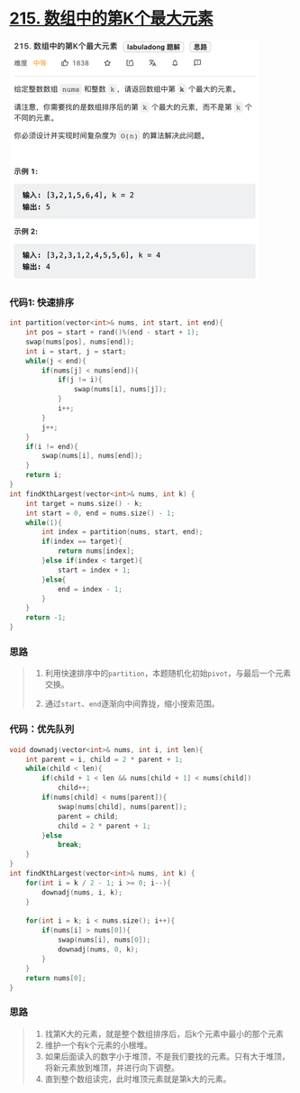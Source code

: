 # [215. 数组中的第K个最大元素](https://leetcode.cn/problems/kth-largest-element-in-an-array/)

<img src="https://raw.githubusercontent.com/damenshi/myImage/main/img/image-20220827150154288.png" alt="image-20220827150154288" style="zoom:50%;" />

### 代码1: 快速排序
```c++
int partition(vector<int>& nums, int start, int end){
    int pos = start + rand()%(end - start + 1);
    swap(nums[pos], nums[end]);
    int i = start, j = start;
    while(j < end){
        if(nums[j] < nums[end]){
            if(j != i){
                swap(nums[i], nums[j]);
            }
            i++;
        }
        j++;
    }
    if(i != end){
        swap(nums[i], nums[end]);
    }
    return i;
}
int findKthLargest(vector<int>& nums, int k) {
    int target = nums.size() - k;
    int start = 0, end = nums.size() - 1;
    while(1){
        int index = partition(nums, start, end);
        if(index == target){
            return nums[index];
        }else if(index < target){
            start = index + 1;
        }else{
            end = index - 1;
        }
    }
    return -1;
}
```

### 思路
> 1. 利用快速排序中的`partition`，本题随机化初始`pivot`，与最后一个元素交换。
>
> 2. 通过`start`、`end`逐渐向中间靠拢，缩小搜索范围。



### 代码：优先队列
```c++
void downadj(vector<int>& nums, int i, int len){
    int parent = i, child = 2 * parent + 1;
    while(child < len){
        if(child + 1 < len && nums[child + 1] < nums[child])
            child++;
        if(nums[child] < nums[parent]){
            swap(nums[child], nums[parent]);
            parent = child;
            child = 2 * parent + 1;
        }else
            break;
    }
}
int findKthLargest(vector<int>& nums, int k) {
    for(int i = k / 2 - 1; i >= 0; i--){
        downadj(nums, i, k);
    }

    for(int i = k; i < nums.size(); i++){
        if(nums[i] > nums[0]){
            swap(nums[i], nums[0]);
            downadj(nums, 0, k);
        }
    }
    return nums[0];
}
```

### 思路
> 1. 找第K大的元素，就是整个数组排序后，后k个元素中最小的那个元素
> 2. 维护一个有k个元素的小根堆。
> 3. 如果后面读入的数字小于堆顶，不是我们要找的元素。只有大于堆顶，将新元素放到堆顶，并进行向下调整。
> 4. 直到整个数组读完，此时堆顶元素就是第k大的元素。